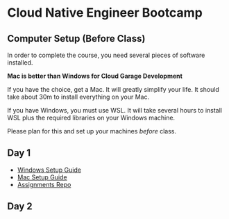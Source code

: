 # Cloud Native Engineer Bootcamp

## Computer Setup (Before Class)

In order to complete the course, you need several pieces of software installed.

**Mac is better than Windows for Cloud Garage Development**

If you have the choice, get a Mac. It will greatly simplify your life. It should take about 30m to install everything on your Mac.

If you have Windows, you must use WSL. It will take several hours to install WSL plus the required libraries on your Windows machine.

Please plan for this and set up your machines _before_ class.

## Day 1

- [Windows Setup Guide](../computer-setup/windows.md)
- [Mac Setup Guide](../computer-setup/mac.md)
- [Assignments Repo](../git/assignments.md)

## Day 2

